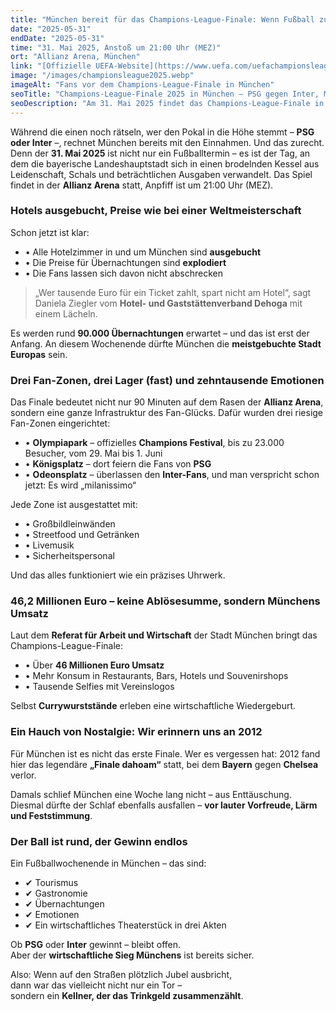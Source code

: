 ```yaml
---
title: "München bereit für das Champions-League-Finale: Wenn Fußball zum Wirtschaftswunder wird"
date: "2025-05-31"
endDate: "2025-05-31"
time: "31. Mai 2025, Anstoß um 21:00 Uhr (MEZ)"
ort: "Allianz Arena, München"
link: "[Offizielle UEFA-Website](https://www.uefa.com/uefachampionsleague/)"
image: "/images/championsleague2025.webp"
imageAlt: "Fans vor dem Champions-League-Finale in München"
seoTitle: "Champions-League-Finale 2025 in München – PSG gegen Inter, Millionen für die Stadt"
seoDescription: "Am 31. Mai 2025 findet das Champions-League-Finale in der Allianz Arena statt. München erwartet über 46 Millionen Euro Umsatz, drei Fan-Zonen, ausgebuchte Hotels und tausende Fans."
---
```


Während die einen noch rätseln, wer den Pokal in die Höhe stemmt – **PSG oder Inter** –, rechnet München bereits mit den Einnahmen. Und das zurecht. Denn der **31. Mai 2025** ist nicht nur ein Fußballtermin – es ist der Tag, an dem die bayerische Landeshauptstadt sich in einen brodelnden Kessel aus Leidenschaft, Schals und beträchtlichen Ausgaben verwandelt. Das Spiel findet in der **Allianz Arena** statt, Anpfiff ist um 21:00 Uhr (MEZ).

### Hotels ausgebucht, Preise wie bei einer Weltmeisterschaft

Schon jetzt ist klar:

- • Alle Hotelzimmer in und um München sind **ausgebucht**  
- • Die Preise für Übernachtungen sind **explodiert**  
- • Die Fans lassen sich davon nicht abschrecken  

> „Wer tausende Euro für ein Ticket zahlt, spart nicht am Hotel“, sagt Daniela Ziegler vom **Hotel- und Gaststättenverband Dehoga** mit einem Lächeln.

Es werden rund **90.000 Übernachtungen** erwartet – und das ist erst der Anfang. An diesem Wochenende dürfte München die **meistgebuchte Stadt Europas** sein.

### Drei Fan-Zonen, drei Lager (fast) und zehntausende Emotionen

Das Finale bedeutet nicht nur 90 Minuten auf dem Rasen der **Allianz Arena**, sondern eine ganze Infrastruktur des Fan-Glücks. Dafür wurden drei riesige Fan-Zonen eingerichtet:

- • **Olympiapark** – offizielles **Champions Festival**, bis zu 23.000 Besucher, vom 29. Mai bis 1. Juni  
- • **Königsplatz** – dort feiern die Fans von **PSG**  
- • **Odeonsplatz** – überlassen den **Inter-Fans**, und man verspricht schon jetzt: Es wird „milanissimo“

Jede Zone ist ausgestattet mit:

- • Großbildleinwänden  
- • Streetfood und Getränken  
- • Livemusik  
- • Sicherheitspersonal  

Und das alles funktioniert wie ein präzises Uhrwerk.

### 46,2 Millionen Euro – keine Ablösesumme, sondern Münchens Umsatz

Laut dem **Referat für Arbeit und Wirtschaft** der Stadt München bringt das Champions-League-Finale:

- • Über **46 Millionen Euro Umsatz**  
- • Mehr Konsum in Restaurants, Bars, Hotels und Souvenirshops  
- • Tausende Selfies mit Vereinslogos  

Selbst **Currywurststände** erleben eine wirtschaftliche Wiedergeburt.

### Ein Hauch von Nostalgie: Wir erinnern uns an 2012

Für München ist es nicht das erste Finale. Wer es vergessen hat: 2012 fand hier das legendäre **„Finale dahoam“** statt, bei dem **Bayern** gegen **Chelsea** verlor.

Damals schlief München eine Woche lang nicht – aus Enttäuschung.  
Diesmal dürfte der Schlaf ebenfalls ausfallen – **vor lauter Vorfreude, Lärm und Feststimmung**.

### Der Ball ist rund, der Gewinn endlos

Ein Fußballwochenende in München – das sind:

- ✔ Tourismus  
- ✔ Gastronomie  
- ✔ Übernachtungen  
- ✔ Emotionen  
- ✔ Ein wirtschaftliches Theaterstück in drei Akten  

Ob **PSG** oder **Inter** gewinnt – bleibt offen.  
Aber der **wirtschaftliche Sieg Münchens** ist bereits sicher.

Also: Wenn auf den Straßen plötzlich Jubel ausbricht,  
dann war das vielleicht nicht nur ein Tor –  
sondern ein **Kellner, der das Trinkgeld zusammenzählt**.
